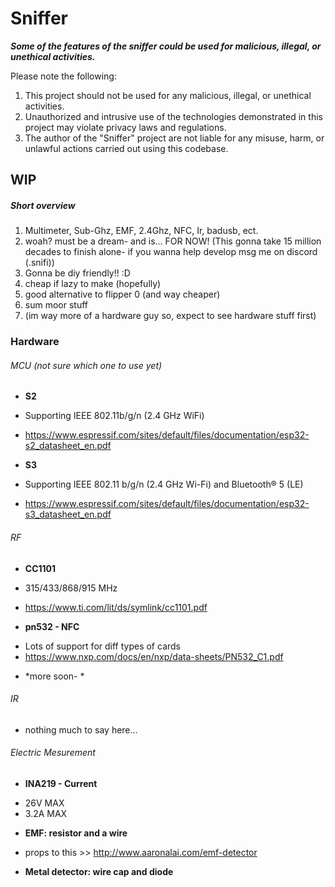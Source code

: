 # Sniffer

***Some of the features of the sniffer could be used for malicious, illegal, or unethical activities.***

Please note the following:
1. This project should not be used for any malicious, illegal, or unethical activities.
2. Unauthorized and intrusive use of the technologies demonstrated in this project may violate privacy laws and regulations.
3. The author of the "Sniffer" project are not liable for any misuse, harm, or unlawful actions carried out using this codebase.

## WIP ##

##### Short overview #####
1. Multimeter, Sub-Ghz, EMF, 2.4Ghz, NFC, Ir, badusb, ect.
2. woah? must be a dream- and is... FOR NOW! 
(This gonna take 15 million decades to finish alone- if you wanna help develop msg me on discord (.snifi))
4. Gonna be diy friendly!! :D
5. cheap if lazy to make (hopefully)
6. good alternative to flipper 0 (and way cheaper)
7. sum moor stuff
8. (im way more of a hardware guy so, expect to see hardware stuff first)

### Hardware ###
###### MCU (not sure which one to use yet) ######

* **S2**
- Supporting IEEE 802.11b/g/n (2.4 GHz WiFi)
+ https://www.espressif.com/sites/default/files/documentation/esp32-s2_datasheet_en.pdf
 
 
* **S3**
- Supporting IEEE 802.11 b/g/n (2.4 GHz Wi-Fi) and Bluetooth® 5 (LE)
+ https://www.espressif.com/sites/default/files/documentation/esp32-s3_datasheet_en.pdf

###### RF ######

* **CC1101**
- 315/433/868/915 MHz
+ https://www.ti.com/lit/ds/symlink/cc1101.pdf

* **pn532 - NFC**
- Lots of support for diff types of cards
- https://www.nxp.com/docs/en/nxp/data-sheets/PN532_C1.pdf

* *more soon- *

###### IR ######

* nothing much to say here...

###### Electric Mesurement ######

* **INA219 - Current**
- 26V MAX
- 3.2A MAX

* **EMF: resistor and a wire**
* props to this >> http://www.aaronalai.com/emf-detector

* **Metal detector: wire cap and diode**
